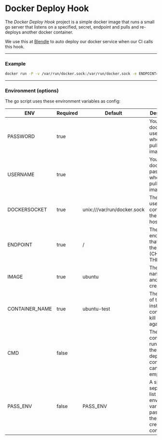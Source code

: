 Docker Deploy Hook
==================

The _Docker Deploy Hook_ project is a simple docker image that runs a small go
server that listens on a specified, secret, endpoint and pulls and re-deploys
another docker container.

We use this at [Blendle](https://blendle.com) to auto deploy our docker service
when our CI calls this hook.

- - -

### Example

```bash
docker run -P -v /var/run/docker.sock:/var/run/docker.sock -e ENDPOINT=/secret -e USERNAME=hubuser -e PASSWORD=hubpass -e "CMD=sleep 500" blendle/ddh
```

- - -

### Environment (options)

The go script uses these environment variables as config:

| ENV            | Required | Default                     | Description                                                                               |
| -------------- |--------- |---------------------------- |------------------------------------------------------------------------------------------ |
| PASSWORD       | true     |                             | Your dockerhub username when pulling an image                                             |
| USERNAME       | true     |                             | Your dockerhub password when pulling an image                                             |
| DOCKERSOCKET   | true     | unix:///var/run/docker.sock | The URI used to connect to the Docker host                                                |
| ENDPOINT       | true     | /                           | The __secret__ endpoint that triggers the deploy (CHANGE THIS!)                           |
| IMAGE          | true     | ubuntu                      | The image name to pull and re-create                                                      |
| CONTAINER_NAME | true     | ubuntu-test                 | The name of the instance container to kill and start again                                |
| CMD            | false    |                             | The command to run inside the deployed container, can be empty                            |
| PASS_ENV       | false    | PASS_ENV                    | A space seperated list of environment variables to pass on to the newly created container |
